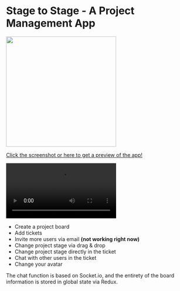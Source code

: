 <h1>Stage to Stage - A Project Management App</h1>
<a href="http://carlottafrommer.com/files/sts.mp4" target="_blank"><img src="/sts.png" width="300" />
<p>Click the screenshot or here to get a preview of the app!</p></a>
<video control src="http://carlottafrommer.com/files/sts.mp4" width="300"></video>

<ul>
  <li>Create a project board</li>  
  <li>Add tickets</li>
  <li>Invite more users via email <strong>(not working right now)</strong></li>
  <li>Change project stage via drag & drop</li>
  <li>Change project stage directly in the ticket</li>
  <li>Chat with other users in the ticket</li>
  <li>Change your avatar</li>
</ul>

<p>The chat function is based on Socket.io, and the entirety of the board information is stored in global state via Redux.</p>
